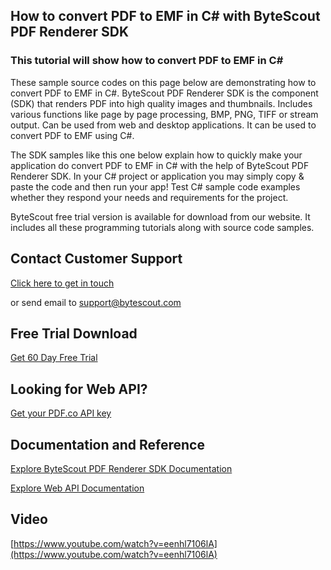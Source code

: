 ## How to convert PDF to EMF in C# with ByteScout PDF Renderer SDK

### This tutorial will show how to convert PDF to EMF in C#

These sample source codes on this page below are demonstrating how to convert PDF to EMF in C#. ByteScout PDF Renderer SDK is the component (SDK) that renders PDF into high quality images and thumbnails. Includes various functions like page by page processing, BMP, PNG, TIFF or stream output. Can be used from web and desktop applications. It can be used to convert PDF to EMF using C#.

The SDK samples like this one below explain how to quickly make your application do convert PDF to EMF in C# with the help of ByteScout PDF Renderer SDK. In your C# project or application you may simply copy & paste the code and then run your app! Test C# sample code examples whether they respond your needs and requirements for the project.

ByteScout free trial version is available for download from our website. It includes all these programming tutorials along with source code samples.

## Contact Customer Support

[Click here to get in touch](https://bytescout.zendesk.com/hc/en-us/requests/new?subject=ByteScout%20PDF%20Renderer%20SDK%20Question)

or send email to [support@bytescout.com](mailto:support@bytescout.com?subject=ByteScout%20PDF%20Renderer%20SDK%20Question) 

## Free Trial Download

[Get 60 Day Free Trial](https://bytescout.com/download/web-installer?utm_source=github-readme)

## Looking for Web API? 

[Get your PDF.co API key](https://pdf.co/documentation/api?utm_source=github-readme)

## Documentation and Reference

[Explore ByteScout PDF Renderer SDK Documentation](https://bytescout.com/documentation/index.html?utm_source=github-readme)

[Explore Web API Documentation](https://pdf.co/documentation/api?utm_source=github-readme)

## Video

[https://www.youtube.com/watch?v=eenhl7106lA](https://www.youtube.com/watch?v=eenhl7106lA)
